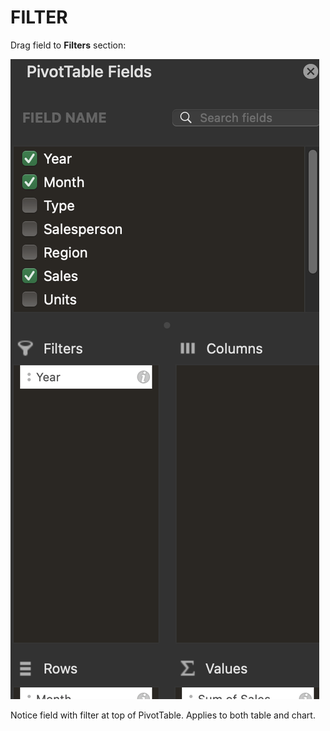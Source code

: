 # FILTER

Drag field to **Filters** section:

![Pivot Table Filter](/assets/pivottable-filter.png)

Notice field with filter at top of PivotTable. Applies to both table and chart.
